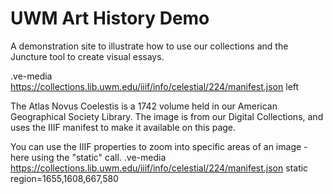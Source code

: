 # UWM Art History Demo

A demonstration site to illustrate how to use our collections and the Juncture tool to create visual essays. 

.ve-media  https://collections.lib.uwm.edu/iiif/info/celestial/224/manifest.json left

The Atlas Novus Coelestis is a 1742 volume held in our American Geographical Society Library. The image is from our Digital Collections, and uses the IIIF manifest to make it available on this page. 

You can use the IIIF properties to zoom into specific areas of an image - here using the "static" call. 
.ve-media https://collections.lib.uwm.edu/iiif/info/celestial/224/manifest.json static region=1655,1608,667,580




